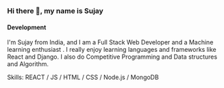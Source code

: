 ### Hi there 👋, my name is Sujay
#### Development
I'm Sujay from India, and I am a Full Stack Web Developer and a Machine learning enthusiast . I really enjoy learning languages and frameworks like React and Django. I also do Competitive Programming and Data structures and Algorithm.

Skills: REACT / JS / HTML / CSS / Node.js / MongoDB 





